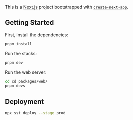 This is a [Next.js](https://nextjs.org/) project bootstrapped with [`create-next-app`](https://github.com/vercel/next.js/tree/canary/packages/create-next-app).

## Getting Started

First, install the dependencies:

```bash
pnpm install
```

Run the stacks:

```bash
pnpm dev
```

Run the web server:

```bash
cd cd packages/web/
pnpm devs
```

## Deployment

```bash
npx sst deploy --stage prod
```
